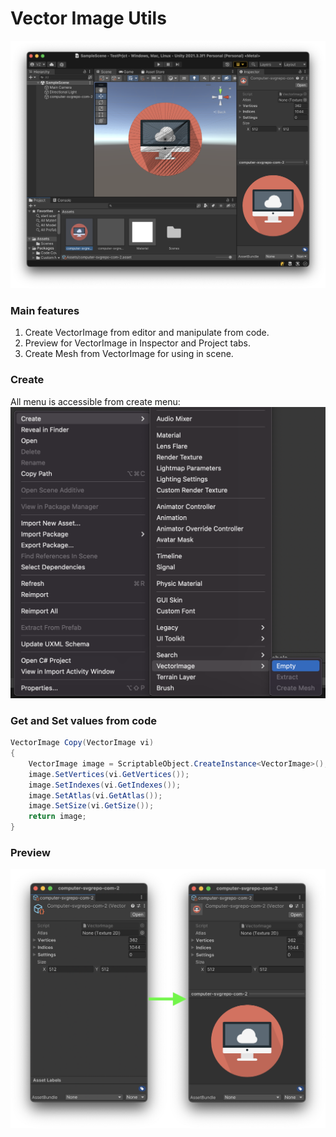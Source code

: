 # Vector Image Utils

![LocalizedDataBinding](.instructions/header.png)

### Main features
1) Create VectorImage from editor and manipulate from code.
2) Preview for VectorImage in Inspector and Project tabs.
3) Create Mesh from VectorImage for using in scene.

### Create
All menu is accessible from create menu:
![LocalizedDataBinding](.instructions/creating.png)

### Get and Set values from code

```c#
VectorImage Copy(VectorImage vi)
{
    VectorImage image = ScriptableObject.CreateInstance<VectorImage>();
    image.SetVertices(vi.GetVertices());
    image.SetIndexes(vi.GetIndexes());
    image.SetAtlas(vi.GetAtlas());
    image.SetSize(vi.GetSize());
    return image;
}
```
### Preview
![LocalizedDataBinding](.instructions/inspector.png)
